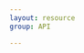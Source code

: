```yaml
---
layout: resource
group: API

---
```

<!-- General resources go here -->

<!-- ### Core -->

<!-- ### Intermediate -->

<!-- ### Advanced -->

<!-- ### Jedi -->
